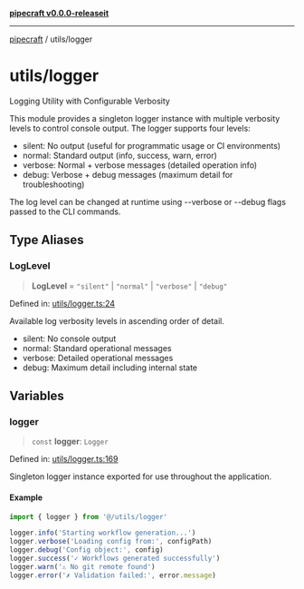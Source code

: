 [**pipecraft v0.0.0-releaseit**](../README.md)

***

[pipecraft](../README.md) / utils/logger

# utils/logger

Logging Utility with Configurable Verbosity

This module provides a singleton logger instance with multiple verbosity levels
to control console output. The logger supports four levels:
- silent: No output (useful for programmatic usage or CI environments)
- normal: Standard output (info, success, warn, error)
- verbose: Normal + verbose messages (detailed operation info)
- debug: Verbose + debug messages (maximum detail for troubleshooting)

The log level can be changed at runtime using --verbose or --debug flags
passed to the CLI commands.

## Type Aliases

### LogLevel

> **LogLevel** = `"silent"` \| `"normal"` \| `"verbose"` \| `"debug"`

Defined in: [utils/logger.ts:24](https://github.com/jamesvillarrubia/pipecraft/blob/a4d1ce6db034158185e20f941de0d6838044bd89/src/utils/logger.ts#L24)

Available log verbosity levels in ascending order of detail.
- silent: No console output
- normal: Standard operational messages
- verbose: Detailed operational messages
- debug: Maximum detail including internal state

## Variables

### logger

> `const` **logger**: `Logger`

Defined in: [utils/logger.ts:169](https://github.com/jamesvillarrubia/pipecraft/blob/a4d1ce6db034158185e20f941de0d6838044bd89/src/utils/logger.ts#L169)

Singleton logger instance exported for use throughout the application.

#### Example

```typescript
import { logger } from '@/utils/logger'

logger.info('Starting workflow generation...')
logger.verbose('Loading config from:', configPath)
logger.debug('Config object:', config)
logger.success('✓ Workflows generated successfully')
logger.warn('⚠ No git remote found')
logger.error('✗ Validation failed:', error.message)
```
